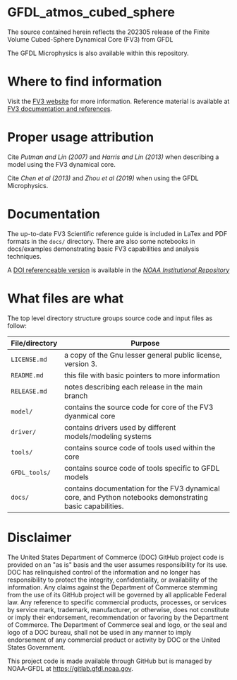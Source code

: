 # GFDL_atmos_cubed_sphere

The source contained herein reflects the 202305 release of the Finite Volume Cubed-Sphere Dynamical Core (FV3) from GFDL

The GFDL Microphysics is also available within this repository.

# Where to find information

Visit the [FV3 website](https://www.gfdl.noaa.gov/fv3/) for more information. Reference material is available at [FV3 documentation and references](https://www.gfdl.noaa.gov/fv3/fv3-documentation-and-references/).

# Proper usage attribution

Cite _Putman and Lin (2007)_ and _Harris and Lin (2013)_ when describing a model using the FV3 dynamical core.

Cite _Chen et al (2013)_ and _Zhou et al (2019)_ when using the GFDL Microphysics.

# Documentation

The up-to-date FV3 Scientific reference guide is included in LaTex and PDF formats in the ```docs/``` directory. There are also some notebooks in docs/examples demonstrating basic FV3 capabilities and analysis techniques.

A [DOI referenceable version](https://doi.org/10.25923/6nhs-5897) is available in the [_NOAA Institutional Repository_](https://repository.library.noaa.gov/view/noaa/30725)

# What files are what

The top level directory structure groups source code and input files as follow:

| File/directory       | Purpose |
| --------------       | ------- |
| ```LICENSE.md```     | a copy of the Gnu lesser general public license, version 3. |
| ```README.md```      | this file with basic pointers to more information |
| ```RELEASE.md```     | notes describing each release in the main branch |
| ```model/```         | contains the source code for core of the FV3 dyanmical core |
| ```driver/```        | contains drivers used by different models/modeling systems |
| ```tools/```         | contains source code of tools used within the core |
| ```GFDL_tools/```    | contains source code of tools specific to GFDL models |
| ```docs/```          | contains documentation for the FV3 dynamical core, and Python notebooks demonstrating basic capabilities. |

# Disclaimer

The United States Department of Commerce (DOC) GitHub project code is provided
on an "as is" basis and the user assumes responsibility for its use. DOC has
relinquished control of the information and no longer has responsibility to
protect the integrity, confidentiality, or availability of the information. Any
claims against the Department of Commerce stemming from the use of its GitHub
project will be governed by all applicable Federal law. Any reference to
specific commercial products, processes, or services by service mark,
trademark, manufacturer, or otherwise, does not constitute or imply their
endorsement, recommendation or favoring by the Department of Commerce. The
Department of Commerce seal and logo, or the seal and logo of a DOC bureau,
shall not be used in any manner to imply endorsement of any commercial product
or activity by DOC or the United States Government.

This project code is made available through GitHub but is managed by NOAA-GFDL
at https://gitlab.gfdl.noaa.gov.
